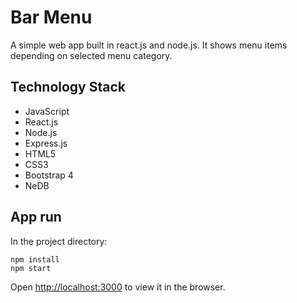 # Bar Menu

A simple web app built in react.js and node.js. It shows menu items depending on selected menu category.

## Technology Stack

- JavaScript
- React.js
- Node.js
- Express.js
- HTML5
- CSS3
- Bootstrap 4
- NeDB

## App run

In the project directory:

```
npm install
npm start
```

Open [http://localhost:3000](http://localhost:3000) to view it in the browser.
